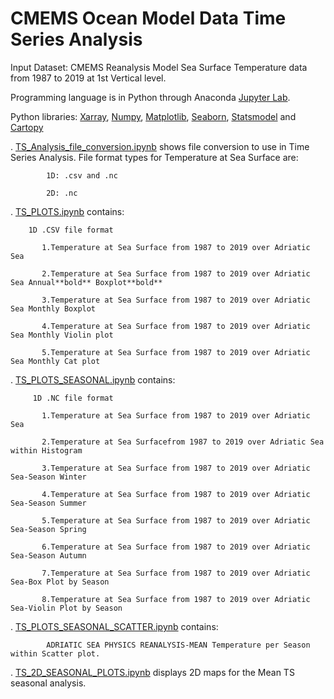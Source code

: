 # CMEMS Ocean Model Data Time Series Analysis

  Input Dataset: CMEMS Reanalysis Model Sea Surface Temperature data from 1987 to 2019 at 1st Vertical level.
  
  Programming language is in Python through Anaconda [Jupyter Lab](https://jupyter.org/).
  
  Python libraries: [Xarray](https://pypi.org/project/xarray/), [Numpy](https://pypi.org/project/numpy/), [Matplotlib](https://pypi.org/project/matplotlib/), [Seaborn](https://pypi.org/project/seaborn/), [Statsmodel](https://pypi.org/project/statsmodels/) and [Cartopy](https://pypi.org/project/Cartopy/)

. [TS_Analysis_file_conversion.ipynb](https://github.com/007-Ozalp/CMEMS-Reanalysis-Data-Management/blob/main/CMEMS-Time%20Series%20Analysis/TS_Analysis_file_conversion.ipynb) shows file conversion to use in Time Series Analysis. File format types for Temperature at Sea Surface are: 
  
            1D: .csv and .nc 
  
            2D: .nc

. [TS_PLOTS.ipynb](https://github.com/007-Ozalp/CMEMS-Reanalysis-Data-Management/blob/main/CMEMS-Time%20Series%20Analysis/TS_PLOTS.ipynb) contains:

        1D .CSV file format
        
           1.Temperature at Sea Surface from 1987 to 2019 over Adriatic Sea

           2.Temperature at Sea Surface from 1987 to 2019 over Adriatic Sea Annual**bold** Boxplot**bold**

           3.Temperature at Sea Surface from 1987 to 2019 over Adriatic Sea Monthly Boxplot

           4.Temperature at Sea Surface from 1987 to 2019 over Adriatic Sea Monthly Violin plot

           5.Temperature at Sea Surface from 1987 to 2019 over Adriatic Sea Monthly Cat plot


. [TS_PLOTS_SEASONAL.ipynb](https://github.com/007-Ozalp/CMEMS-Reanalysis-Data-Management/blob/main/CMEMS-Time%20Series%20Analysis/TS_PLOTS_SEASONAL.ipynb) contains:

         1D .NC file format
           
           1.Temperature at Sea Surface from 1987 to 2019 over Adriatic Sea

           2.Temperature at Sea Surfacefrom 1987 to 2019 over Adriatic Sea within Histogram

           3.Temperature at Sea Surface from 1987 to 2019 over Adriatic Sea-Season Winter

           4.Temperature at Sea Surface from 1987 to 2019 over Adriatic Sea-Season Summer

           5.Temperature at Sea Surface from 1987 to 2019 over Adriatic Sea-Season Spring

           6.Temperature at Sea Surface from 1987 to 2019 over Adriatic Sea-Season Autumn

           7.Temperature at Sea Surface from 1987 to 2019 over Adriatic Sea-Box Plot by Season

           8.Temperature at Sea Surface from 1987 to 2019 over Adriatic Sea-Violin Plot by Season


. [TS_PLOTS_SEASONAL_SCATTER.ipynb](https://github.com/007-Ozalp/CMEMS-Reanalysis-Data-Management/blob/main/CMEMS-Time%20Series%20Analysis/TS_PLOTS_SEASONAL_SCATTER.ipynb) contains:

            ADRIATIC SEA PHYSICS REANALYSIS-MEAN Temperature per Season within Scatter plot.

. [TS_2D_SEASONAL_PLOTS.ipynb](https://github.com/007-Ozalp/CMEMS-Reanalysis-Data-Management/blob/main/CMEMS-Time%20Series%20Analysis/TS_2D_SEASONAL_PLOTS.ipynb) displays 2D maps for the Mean TS seasonal analysis.
